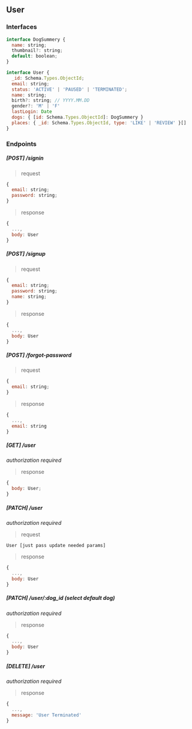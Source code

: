 ## User

### Interfaces

```javascript
interface DogSummery {
  name: string;
  thumbnail?: string;
  default: boolean;
}

interface User {
  _id: Schema.Types.ObjectId;
  email: string;
  status: 'ACTIVE' | 'PAUSED' | 'TERMINATED';
  name: string;
  birth?: string; // YYYY.MM.DD
  gender?: 'M' | 'F'
  lastLogin: Date
  dogs: { [id: Schema.Types.ObjectId]: DogSummery }
  places: { _id: Schema.Types.ObjectId, type: 'LIKE' | 'REVIEW' }[]
}
```

### Endpoints

##### [POST] /signin

> request

```javascript
{
  email: string;
  password: string;
}
```

> response

```javascript
{
  ...,
  body: User
}
```

##### [POST] /signup

> request

```javascript
{
  email: string;
  password: string;
  name: string;
}
```

> response

```javascript
{
  ...,
  body: User
}
```

##### [POST] /forgot-password

> request

```javascript
{
  email: string;
}
```

> response

```javascript
{
  ...,
  email: string
}
```

##### [GET] /user

_authorization required_

> response

```javascript
{
  body: User;
}
```

##### [PATCH] /user

_authorization required_

> request

```
User [just pass update needed params]
```

> response

```javascript
{
  ...,
  body: User
}
```

##### [PATCH] /user/:dog_id (select default dog)

_authorization required_

> response

```javascript
{
  ...,
  body: User
}
```

##### [DELETE] /user

_authorization required_

> response

```javascript
{
  ...,
  message: 'User Terminated'
}
```
